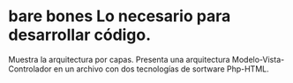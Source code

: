 # bare bones Lo necesario para desarrollar código.
Muestra la arquitectura por capas. 
Presenta una arquitectura Modelo-Vista-Controlador en un archivo 
con dos tecnologías de sortware Php-HTML.
	
